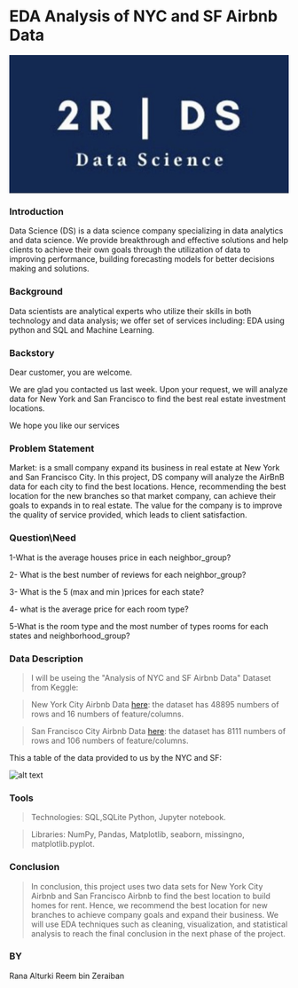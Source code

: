 # EDA Analysis of NYC and SF Airbnb Data



<center><img align="center" src="2R.jpg"></center>




### Introduction

Data Science (DS) is a data science company specializing in data analytics and data science. We provide breakthrough and effective solutions and help clients to achieve their own goals through the utilization of data to improving performance, building forecasting models for better decisions making and solutions.

### Background 

Data scientists are analytical experts who utilize their skills in both technology and data analysis; we offer set of services including: 
EDA using python and SQL and Machine Learning.

### Backstory

Dear customer, you are welcome.  

We are glad you contacted us last week. Upon your request, we will analyze data for New York and San Francisco to find the best real estate investment locations.

We hope you like our services

### Problem Statement  

Market: is a small company expand its business in real estate at New York and San Francisco City. In this project, DS company will analyze the AirBnB data for each city to find the best locations. Hence, recommending the best location for the new branches so that market company, can achieve their goals to expands in to real estate. 
The value for the company is to improve the quality of service provided, which leads to client satisfaction. 


### Question\Need

1-What is the average houses price in each neighbor_group?

2- What is the best number of reviews for each neighbor_group?

3- What is the 5 (max and min )prices for each state?

4- what is the average price for each room type?

5-What is the room type and the most number of types rooms for each states and neighborhood_group?

### Data Description 

>I will be useing the "Analysis of NYC and SF Airbnb Data" Dataset from Keggle:

>New York City Airbnb Data [here](https://www.kaggle.com/subhranshunayak/simple-analysis-of-nyc-airbnb-data/data): the dataset has 48895 numbers of rows and 16 numbers of feature/columns.
 
>San Francisco City Airbnb Data [here](https://www.kaggle.com/charlesea/data-visualization-price-prediction): the dataset has 8111 numbers of rows and 106 numbers of feature/columns. 

This a table of the data provided to us by the NYC and SF:

![alt text](https://drive.google.com/uc?export=view&id=1uS8Z76HtxlVNjbsoOlqrEA4WK3b68uow)


### Tools  

>Technologies: SQL,SQLite Python, Jupyter notebook. 

>Libraries: NumPy, Pandas, Matplotlib, seaborn, missingno, matplotlib.pyplot. 

### Conclusion

>In conclusion, this project uses two data sets for New York City Airbnb and San Francisco Airbnb to find the best location to build homes for rent. Hence, we recommend the best location for new branches to achieve company goals and expand their business.  We will use EDA techniques such as cleaning, visualization, and statistical analysis to reach the final conclusion in the next phase of the project. 

### BY
Rana Alturki
Reem bin Zeraiban
